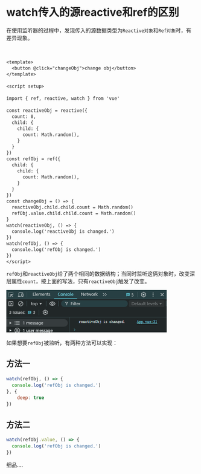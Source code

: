 # watch传入的源reactive和ref的区别
在使用监听器的过程中，发现传入的源数据类型为`Reactive对象`和`Ref对象`时，有差异现象。

```vue


<template>
  <button @click="changeObj">change obj</button>
</template>

<script setup>

import { ref, reactive, watch } from 'vue'

const reactiveObj = reactive({
  count: 0,
  child: {
    child: {
      count: Math.random(),
    }
  }
})
const refObj = ref({
  child: {
    child: {
      count: Math.random(),
    }
  }
})
const changeObj = () => {
  reactiveObj.child.child.count = Math.random()
  refObj.value.child.child.count = Math.random()
}
watch(reactiveObj, () => {
  console.log('reactiveObj is changed.')
})
watch(refObj, () => {
  console.log('refObj is changed.')
})
</script>
```

`refObj`和`reactiveObj`给了两个相同的数据结构；当同时监听这俩对象时，改变深层属性`count`，按上面的写法，只有`reactiveObj`触发了改变。

![image-20241031183620512](markdown_assets/image-20241031183620512.png)

如果想要`refObj`被监听，有两种方法可以实现：

## 方法一

```js
watch(refObj, () => {
  console.log('refObj is changed.')
}, {
    deep: true
})
```

## 方法二

```js
watch(refObj.value, () => {
  console.log('refObj is changed.')
})
```



细品....